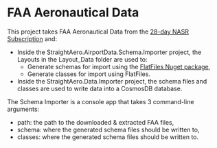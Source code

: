 # FAA Aeronautical Data
This project takes FAA Aeronautical Data from the [28-day NASR Subscription](https://www.faa.gov/air_traffic/flight_info/aeronav/aero_data/NASR_Subscription/) and:

- Inside the StraightAero.AirportData.Schema.Importer project, the Layouts in the Layout_Data folder are used to:
   - Generate schemas for import using the [FlatFiles Nuget package](https://github.com/jehugaleahsa/FlatFiles),
   - Generate classes for import using FlatFiles.
- Inside the StraightAero.Data.Importer project, the schema files and classes are used to write data into a CosmosDB database.

The Schema Importer is a console app that takes 3 command-line arguments:

- path: the path to the downloaded & extracted FAA files,
- schema: where the generated schema files should be written to,
- classes: where the generated schema files should be written to.
